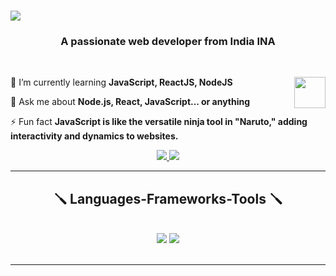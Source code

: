 <h1 align="left">
    <img src="https://readme-typing-svg.herokuapp.com/?font=Righteous&size=35&center=true&vCenter=true&width=500&height=70&duration=4000&lines=Hi+There!;+I'm+Sohail+Aftab!;" />
</h1>

<h3 align="center">A passionate web developer from India INA</h3>

<br/>

<div>

🌱 I’m currently learning **JavaScript, ReactJS, NodeJS**  <img src="https://raw.githubusercontent.com/innng/innng/master/assets/kyubey.gif" height="50" align='right'/>

💬 Ask me about **Node.js, React, JavaScript... or anything**  

⚡ Fun fact **JavaScript is like the versatile ninja tool in "Naruto," adding interactivity and dynamics to websites.**

 </div>

 <div align="center"> 
  <a href="mailto:20193061.itsohail@gmail.com">
    <img src="https://img.shields.io/badge/Gmail-333333?style=for-the-badge&logo=gmail&logoColor=red" />
  </a>
  <a href="https://www.linkedin.com/in/sohail94448123a" target="_blank">
    <img src="https://img.shields.io/badge/LinkedIn-0077B5?style=for-the-badge&logo=linkedin&logoColor=white" target="_blank" />
  </a>
</div>

<hr/>

<h2 align="center">🪛 Languages-Frameworks-Tools 🪛</h2>
<br/>
<div align="center">
    <img src="https://skillicons.dev/icons?i=react,bootstrap,html,css,vscode,github,git" />
    <img src="https://skillicons.dev/icons?i=nodejs,javascript,express,mongodb,java,mysql" /><br>
</div>

<br/>
<hr/>





<!---
Sohail-codz/Sohail-codz is a ✨ special ✨ repository because its `README.md` (this file) appears on your GitHub profile.
You can click the Preview link to take a look at your changes.
--->
